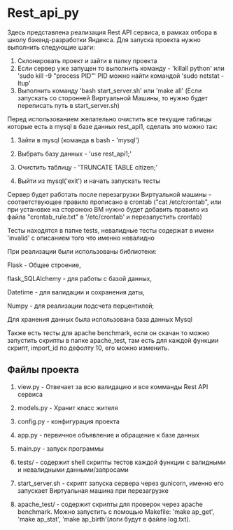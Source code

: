 # Rest_api_py
Здесь представлена реализация Rest API сервиса, в рамках отбора в школу бэкенд-разработки Яндекса.
Для запуска проекта нужно выполнить следующие шаги:
  1) Склонировать проект и зайти в папку проекта
  2) Если сервер уже запущен то выполнить команду - 'killall python' 
  или 'sudo kill -9 "process PID"' PID можно найти командой 'sudo netstat -ltup'
  3) Выполнить команду 'bash start_server.sh' или 'make all' (Если запускать со сторонней Виртуальной Машины, то нужно будет переписать путь в start_server.sh)


Перед использованием желательно очистить все текущие таблицы которые есть в mysql в базе данных rest_api1, сделать это можно так:
  
  1) Зайти в mysql (команда в bash - 'mysql')
  
  2) Выбрать базу данных - 'use rest_api1;'
  
  3) Очистить таблицу - 'TRUNCATE TABLE citizen;'
  
  4) Выйти из mysql('exit') и начать запускать тесты

Сервер будет работать после перезагрузки Виртуальной машины - соответствующее правило прописано в crontab ("cat /etc/crontab", или при установке на сторонюю ВМ нужно будет добавить правило из файла "crontab_rule.txt" в '/etc/crontab' и перезапустить crontab)

Тесты находятся в папке tests, невалидные тесты содержат в имени 'invalid' с описанием того что именно невалидно


При реализации были использованы библиотеки:

Flask - Общее строение, 

flask_SQLAlchemy - для работы с базой данных, 

Datetime - для валидации и сохранения даты, 

Numpy - для реализации подсчета перцентилей;

Для хранения данных была использована база данных Mysql

Также есть тесты для apache benchmark, если он скачан то можно запустить скрипты в папке apache_test, там есть для каждой функции скрипт, import_id по дефолту 10, его можно изменить.

## Файлы проекта
  1) view.py - Отвечает за всю валидацию и все комманды Rest API сервиса
  
  2) models.py - Хранит класс жителя
  
  3) config.py - конфигурация проекта
  
  4) app.py - первичное объявление и обращение к базе данных
  
  5) main.py - запуск программы
  
  6) tests/ - содержит shell скрипты тестов каждой функции с валидными и невалидными данными/запросами
  
  7) start_server.sh - скрипт запуска сервера через gunicorn, именно его запускает Виртуальная машина при перезагрузке
  
  8) apache_test/ - содержит скрипты для проверок через apache benchmark. Можно запустить с помощью Makefile: 'make ap_get', 'make ap_stat', 'make ap_birth'(логи будут в файле log.txt).
